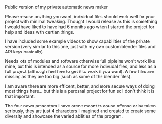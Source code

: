 Public version of my private automatic news maker

Please resuse anything you want, individual files should work well for your project with minimal tweaking. Thought I would release as this is something I would have liked to have had 6 months ago when I started the project for help and ideas with certian things.

I have included some example videos to show capabilities of the private version (very similar to this one, just with my own custom blender files and API keys basically) 

Needs lots of modules and software otherwise full pipleine won't work like mine, but this is intended as a source for more indivudal files, and less as a full project (although feel free to get it to work if you want).  A few files are missing as they are too big (such as some of the blender files).

I am aware there are more efficent, better, and more secure ways of doing most things here... but this is a perosnal project for fun so I don't think it is that important.

The four news presentors I have aren't meant to cause offense or be taken seriously, they are just 4 characters I imagined and created to create some diversity and showcase the varied abilities of the program.
